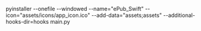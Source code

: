 pyinstaller --onefile --windowed --name="ePub_Swift" --icon="assets/icons/app_icon.ico" --add-data="assets;assets" --additional-hooks-dir=hooks main.py
